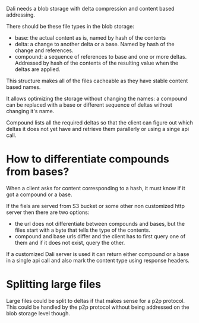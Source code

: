 Dali needs a blob storage with delta compression and content based addressing.

There should be these file types in the blob storage:

- base: the actual content as is, named by hash of the contents
- delta: a change to another delta or a base. Named by hash of the change and references.
- compound: a sequence of references to base and one or more deltas. Addressed by hash of the contents of the resulting value when the deltas are applied.

This structure makes all of the files cacheable as they have stable content based names.

It allows optimizing the storage without changing the names: a compound can be replaced with a base or different sequence of deltas without changing it's name.

Compound lists all the required deltas so that the client can figure out which deltas it does not yet have and retrieve them parallerly or using a singe api call.

# How to differentiate compounds from bases?

When a client asks for content corresponding to a hash, it must know if it got a compound or a base.

If the fiels are served from S3 bucket or some other non customized http server then there are two options:
- the url does not differentiate between compounds and bases, but the files start with a byte that tells the type of the contents.
- compound and base urls differ and the client has to first query one of them and if it does not exist, query the other.

If a customized Dali server is used it can return either compound or a base in a single api call and also mark the content type using response headers.

# Splitting large files

Large files could be split to deltas if that makes sense for a p2p protocol. This could be handled by the p2p protocol without being addressed on the blob storage level though.